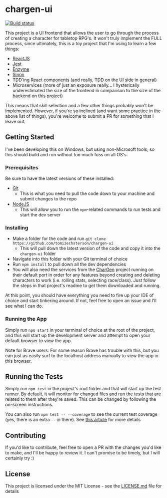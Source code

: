 # chargen-ui

[![Build status](https://ci.appveyor.com/api/projects/status/xb44gjr03xuw7exf?svg=true)](https://ci.appveyor.com/project/tomizechsterson/chargen-ui)

This project is a UI frontend that allows the user to go through the process of creating a character for tabletop RPG's. It won't truly implement the FULL process, since ultimately, this is a toy project that I'm using to learn a few things:

- [ReactJS](https://reactjs.org/)
- [Jest](https://jestjs.io/en/)
- [Enzyme](http://airbnb.io/enzyme/)
- [Sinon](https://sinonjs.org/)
- TDD'ing React components (and really, TDD on the UI side in general)
- Microservices (more of just an exposure really... I hysterically underestimated the size of the frontend in comparison to the size of the backend on this project)

This means that skill selection and a few other things probably won't be implemented. However, if you're so inclined (and want some practice in the above list of things), you're welcome to submit a PR for something that I leave out.

## Getting Started

I've been developing this on Windows, but using non-Microsoft tools, so this should build and run without too much fuss on all OS's

### Prerequisites
 
Be sure to have the latest versions of these installed:
- [Git](https://git-scm.com/)
   - This is what you need to pull the code down to your machine and submit changes to the repo
- [NodeJS](https://nodejs.org/en/)
  - This will allow you to run the `npm`-related commands to run tests and start the dev server

### Installing

- Make a folder for the code and run `git clone https://github.com/tomizechsterson/chargen-ui`
  - This will pull down the latest version of the code and copy it into the `chargen-ui` folder
- Navigate into this folder with your Git terminal of choice
- Run `npm install` to pull down all the dev dependencies
- You will also need the services from the [CharGen](https://github.com/tomizechsterson/CharGen) project running on their default port in order for any features beyond creating and deleting characters to work (i.e. rolling stats, selecting race/class). Just follow the steps in that project's readme to get them downloaded and running.
 
At this point, you should have everything you need to fire up your IDE of choice and start tinkering around. If not, feel free to open an issue and I'll see what I can do.

### Running the App

Simply run `npm start` in your terminal of choice at the root of the project, and this will start up the development server and attempt to open your default browser to view the app.

Note for Brave users: For some reason Brave has trouble with this, but you can just as easily surf to the localhost address manually to view the app in this browser.  
 
## Running the Tests
 
Simply run `npm test` in the project's root folder and that will start up the test runner. By default, it will monitor for changed files and run the tests that are related to them after they're saved. This can be changed by following the on-screen instructions.
 
You can also run `npm test -- --coverage` to see the current test coverage (yes, there is an extra `--` in there). See [this article](https://github.com/facebook/create-react-app/blob/master/packages/react-scripts/template/README.md#coverage-reporting) for more details
 
## Contributing
 
If you'd like to contribute, feel free to open a PR with the changes you'd like to make, and I'll be happy to review it. I can't promise to be timely, but I will certainly try :)

## License

This project is licensed under the MIT License - see the [LICENSE.md](LICENSE.md) file for details